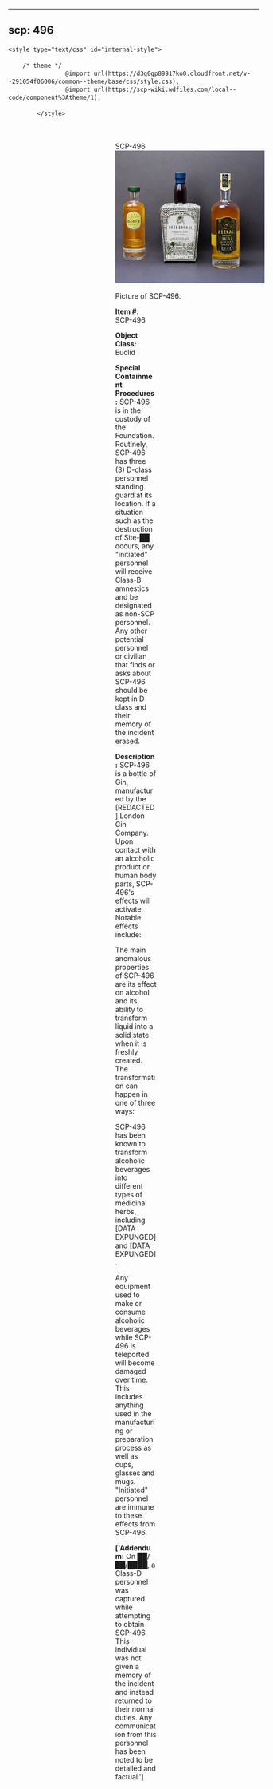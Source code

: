 
---
scp: 496
---

<head>
    <title>496 - SCP Foundation</title>
    
    <style type="text/css" id="internal-style">
                
        /* theme */
                    @import url(https://d3g0gp89917ko0.cloudfront.net/v--291054f06006/common--theme/base/css/style.css);
                    @import url(https://scp-wiki.wdfiles.com/local--code/component%3Atheme/1);
            
            </style>
<style>
iframe.scpnet-interwiki-frame { height: 0; }
</style>

</head>

<div id="main-content" style="margin: 50px 206px 20px 215px;">
<div id="action-area-top"></div>
<div id="page-title">SCP-496</div>
<div id="page-content">
<div style="text-align: right;"></div>
<div class="scp-image-block block-right" style="width:300px;"><img src="https://raw.githubusercontent.com/lucmaki/this-scp-does-not-exist/main/imgs/496.png" style="width:300px;" alt="496.jpg" class="image">
<div class="scp-image-caption" style="width:300px;">
<p>Picture of SCP-496.</p>
</div>
</div>
<p><strong>Item #:</strong> SCP-496</p>
<p><strong>Object Class:</strong> Euclid</p>
<p><strong>Special Containment Procedures:</strong> SCP-496 is in the custody of the Foundation. Routinely, SCP-496 has three (3) D-class personnel standing guard at its location. If a situation such as the destruction of Site-██ occurs, any "initiated" personnel will receive Class-B amnestics and be designated as non-SCP personnel. Any other potential personnel or civilian that finds or asks about SCP-496 should be kept in D class and their memory of the incident erased.</p>
<p><strong>Description:</strong> SCP-496 is a bottle of Gin, manufactured by the [REDACTED] London Gin Company. Upon contact with an alcoholic product or human body parts, SCP-496's effects will activate. Notable effects include:</p><p>The main anomalous properties of SCP-496 are its effect on alcohol and its ability to transform liquid into a solid state when it is freshly created. The transformation can happen in one of three ways:</p><p>SCP-496 has been known to transform alcoholic beverages into different types of medicinal herbs, including [DATA EXPUNGED] and [DATA EXPUNGED].</p><p>Any equipment used to make or consume alcoholic beverages while SCP-496 is teleported will become damaged over time. This includes anything used in the manufacturing or preparation process as well as cups, glasses and mugs. "Initiated" personnel are immune to these effects from SCP-496.</p>
<p> <strong>['Addendum:</strong> On ██/██/████, a Class-D personnel was captured while attempting to obtain SCP-496. This individual was not given a memory of the incident and instead returned to their normal duties. Any communication from this personnel has been noted to be detailed and factual.']</p>

<div class="footer-wikiwalk-nav">
<div style="text-align: center;">
</div>
</div>
</div>
</div>
</div>